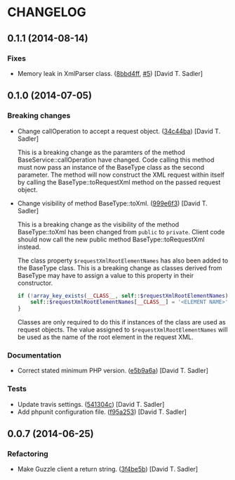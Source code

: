CHANGELOG
=========

0.1.1 (2014-08-14)
------------------

### Fixes

* Memory leak in XmlParser class. ([8bbd4ff](https://github.com/davidtsadler/ebay-sdk/commit/8bbd4ffde833f13936f1d1607ef559609e706a71), [#5](https://github.com/davidtsadler/ebay-sdk/issues/5)) [David T. Sadler]

0.1.0 (2014-07-05)
------------------

### Breaking changes

* Change callOperation to accept a request object. ([34c44ba](https://github.com/davidtsadler/ebay-sdk/commit/34c44ba166fc9fcac0656073ed6a68b7c5f97eea)) [David T. Sadler]
    
  This is a breaking change as the paramters of the method
  BaseService::callOperation have changed. Code calling this method must
  now pass an instance of the BaseType class as the second parameter. The
  method will now construct the XML request within itself by calling the
  BaseType::toRequestXml method on the passed request object.

* Change visibility of method BaseType::toXml. ([999e6f3](https://github.com/davidtsadler/ebay-sdk/commit/999e6f3877fdb4d6cd04e9615772e63b5dd53931)) [David T. Sadler]

  This is a breaking change as the visibility of the method BaseType::toXml has been
  changed from `public` to `private`. Client code should now call the new public method
  BaseType::toRequestXml instead.
  
  The class property `$requestXmlRootElementNames` has also been added to
  the BaseType class. This is a breaking change as classes derived from
  BaseType may have to assign a value to this property in their
  constructor.
  
  ```php
  if (!array_key_exists(__CLASS__, self::$requestXmlRootElementNames)) {
      self::$requestXmlRootElementNames[__CLASS__] = '<ELEMENT NAME>';
  }
  ```
  
  Classes are only required to do this if instances of the class are used
  as request objects. The value assigned to `$requestXmlRootElementNames`
  will be used as the name of the root element in the request XML.

### Documentation

* Correct stated minimum PHP version. ([e5b9a6a](https://github.com/davidtsadler/ebay-sdk/commit/e5b9a6ab3a4eb4a5435be9116c69c797e68d4faf)) [David T. Sadler]

### Tests

* Update travis settings. ([541304c](https://github.com/davidtsadler/ebay-sdk/commit/541304ca8a50d6ea7328967c0d3ab145d8384627)) [David T. Sadler]
* Add phpunit configuration file. ([f95a253](https://github.com/davidtsadler/ebay-sdk/commit/f95a2538b4ca89553f3beda4e1fe1ae3f030a05c)) [David T. Sadler]

0.0.7 (2014-06-25)
------------------

### Refactoring

*  Make Guzzle client a return string. ([3f4be5b](https://github.com/davidtsadler/ebay-sdk/commit/3f4be5b78230af5db521ef7fc87da86c17f31b22)) [David T. Sadler]
